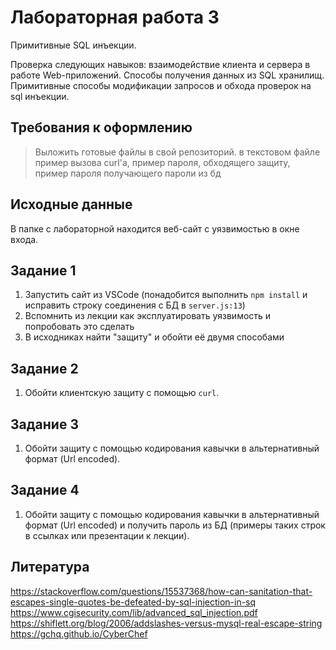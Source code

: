 # Лабораторная работа 3
Примитивные SQL инъекции.

Проверка следующих навыков: взаимодействие клиента и сервера в работе Web-приложений. Способы получения данных из SQL хранилищ. Примитивные способы модификации запросов и обхода проверок на sql инъекции.
## Требования к оформлению
> Выложить готовые файлы в свой репозиторий.
> в текстовом файле пример вызова curl'a, пример пароля, обходящего защиту, пример пароля получающего пароли из бд

## Исходные данные
В папке с лабораторной находится веб-сайт с уязвимостью в окне входа.

## Задание 1
1. Запустить сайт из VSCode (понадобится выполнить ``npm install`` и исправить строку соединения с БД в ``server.js:13``)  
2. Вспомнить из лекции как эксплуатировать уязвимость и попробовать это сделать
3. В исходниках найти "защиту" и обойти её двумя способами


## Задание 2
1. Обойти клиентскую защиту с помощью ``curl``.   

## Задание 3
1. Обойти защиту с помощью кодирования кавычки в альтернативный формат (Url encoded).  

## Задание 4
1. Обойти защиту с помощью кодирования кавычки в альтернативный формат (Url encoded) и получить пароль из БД (примеры таких строк в ссылках или презентации к лекции).  

## Литература
https://stackoverflow.com/questions/15537368/how-can-sanitation-that-escapes-single-quotes-be-defeated-by-sql-injection-in-sq
https://www.cgisecurity.com/lib/advanced_sql_injection.pdf
https://shiflett.org/blog/2006/addslashes-versus-mysql-real-escape-string
https://gchq.github.io/CyberChef
